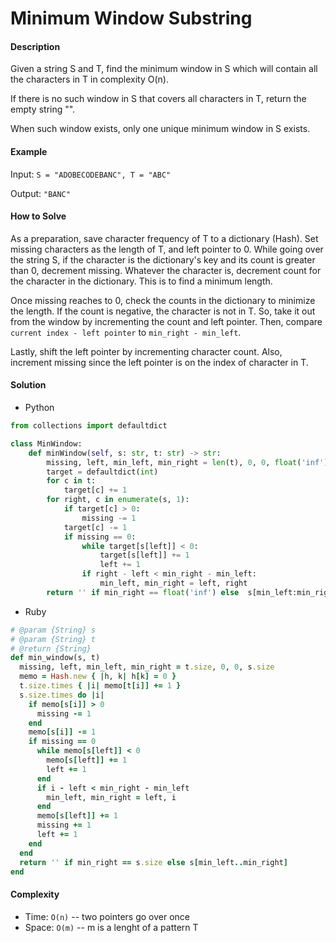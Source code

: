 # Minimum Window Substring

#### Description

Given a string S and T, find the minimum window in S which will contain all the characters in T in complexity O(n).

If there is no such window in S that covers all characters in T, return the empty string "".

When such window exists, only one unique minimum window in S exists.

#### Example
Input: `S = "ADOBECODEBANC", T = "ABC"`

Output: `"BANC"`

#### How to Solve

As a preparation, save character frequency of T to a dictionary (Hash). Set missing characters as the length of T, and left pointer to 0. While going over the string S, if the character is the dictionary's key and its count is greater than 0, decrement missing. Whatever the character is, decrement count for the character in the dictionary. This is to find a minimum length.

Once missing reaches to 0, check the counts in the dictionary to minimize the length. If the count is negative, the character is not in T. So, take it out from the window by incrementing the count and left pointer. Then, compare `current index - left pointer` to `min_right - min_left`.

Lastly, shift the left pointer by incrementing character count. Also, increment missing since the left pointer is on the index of character in T.

#### Solution
- Python

```python
from collections import defaultdict

class MinWindow:
    def minWindow(self, s: str, t: str) -> str:
        missing, left, min_left, min_right = len(t), 0, 0, float('inf')
        target = defaultdict(int)
        for c in t:
            target[c] += 1
        for right, c in enumerate(s, 1):
            if target[c] > 0:
                missing -= 1
            target[c] -= 1
            if missing == 0:
                while target[s[left]] < 0:
                    target[s[left]] += 1
                    left += 1
                if right - left < min_right - min_left:
                    min_left, min_right = left, right
        return '' if min_right == float('inf') else  s[min_left:min_right]
```

- Ruby

```ruby
# @param {String} s
# @param {String} t
# @return {String}
def min_window(s, t)
  missing, left, min_left, min_right = t.size, 0, 0, s.size
  memo = Hash.new { |h, k| h[k] = 0 }
  t.size.times { |i| memo[t[i]] += 1 }
  s.size.times do |i|
    if memo[s[i]] > 0
      missing -= 1
    end
    memo[s[i]] -= 1
    if missing == 0
      while memo[s[left]] < 0
        memo[s[left]] += 1
        left += 1
      end
      if i - left < min_right - min_left
        min_left, min_right = left, i
      end
      memo[s[left]] += 1
      missing += 1
      left += 1
    end
  end
  return '' if min_right == s.size else s[min_left..min_right]
end
```

#### Complexity
- Time: `O(n)` -- two pointers go over once
- Space: `O(m)` -- m is a lenght of a pattern T
